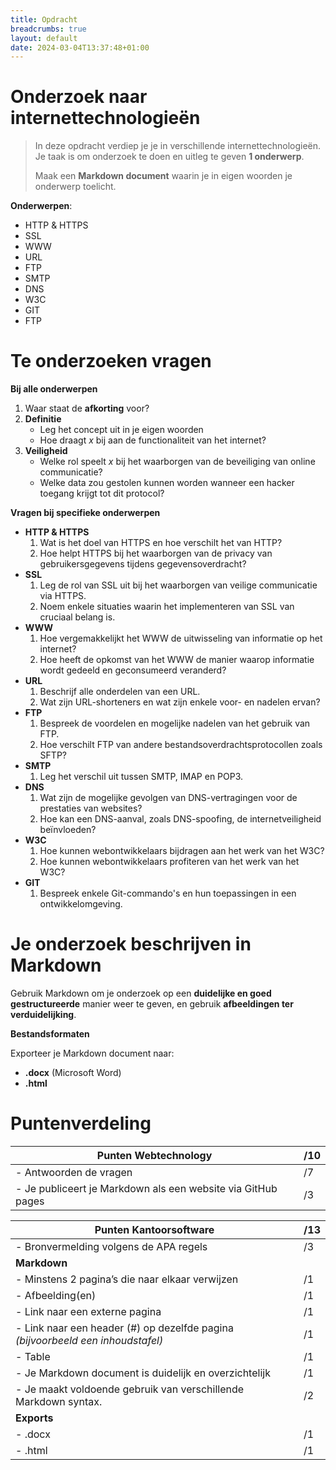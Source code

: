 ```yaml
---
title: Opdracht
breadcrumbs: true
layout: default
date: 2024-03-04T13:37:48+01:00
---
```


# Onderzoek naar internettechnologieën
  
>In deze opdracht verdiep je je in verschillende internettechnologieën. 
>Je taak is om onderzoek te doen en uitleg te geven **1 onderwerp**.
>
>Maak een **Markdown document** waarin je in eigen woorden je onderwerp toelicht.

**Onderwerpen**:
- HTTP & HTTPS
- SSL
- WWW
- URL
- FTP
- SMTP
- DNS
- W3C
- GIT
- FTP

# Te onderzoeken vragen

**Bij alle onderwerpen**
1. Waar staat de **afkorting** voor?
2. **Definitie**
    - Leg het concept uit in je eigen woorden
    - Hoe draagt *x* bij aan de functionaliteit van het internet?
3. **Veiligheid**
    - Welke rol speelt *x* bij het waarborgen van de beveiliging van online communicatie?
    - Welke data zou gestolen kunnen worden wanneer een hacker toegang krijgt tot dit protocol?

**Vragen bij specifieke onderwerpen**
- **HTTP & HTTPS**
  1. Wat is het doel van HTTPS en hoe verschilt het van HTTP?
  2. Hoe helpt HTTPS bij het waarborgen van de privacy van gebruikersgegevens tijdens gegevensoverdracht?
- **SSL**
  1. Leg de rol van SSL uit bij het waarborgen van veilige communicatie via HTTPS.
  2. Noem enkele situaties waarin het implementeren van SSL van cruciaal belang is.
- **WWW**
  1. Hoe vergemakkelijkt het WWW de uitwisseling van informatie op het internet?
  2. Hoe heeft de opkomst van het WWW de manier waarop informatie wordt gedeeld en geconsumeerd veranderd?
- **URL**
  1. Beschrijf alle onderdelen van een URL.
  2. Wat zijn URL-shorteners en wat zijn enkele voor- en nadelen ervan?
- **FTP**
  1. Bespreek de voordelen en mogelijke nadelen van het gebruik van FTP.
  2. Hoe verschilt FTP van andere bestandsoverdrachtsprotocollen zoals SFTP?
- **SMTP**
  1. Leg het verschil uit tussen SMTP, IMAP en POP3.
- **DNS**
  1. Wat zijn de mogelijke gevolgen van DNS-vertragingen voor de prestaties van websites?
  2. Hoe kan een DNS-aanval, zoals DNS-spoofing, de internetveiligheid beïnvloeden?
- **W3C**
  1. Hoe kunnen webontwikkelaars bijdragen aan het werk van het W3C?
  2. Hoe kunnen webontwikkelaars profiteren van het werk van het W3C?
- **GIT**
  1. Bespreek enkele Git-commando's en hun toepassingen in een ontwikkelomgeving.
  
# Je onderzoek beschrijven in Markdown

Gebruik Markdown om je onderzoek op een **duidelijke en goed gestructureerde** manier weer te geven, en gebruik **afbeeldingen ter verduidelijking**.

**Bestandsformaten**

Exporteer je Markdown document naar:
- **.docx** (Microsoft Word)
- **.html**

# Puntenverdeling

| Punten Webtechnology                                         | /10 |
| ------------------------------------------------------------ | --- |
| - Antwoorden de vragen                                       | /7  |
| - Je publiceert je Markdown als een website via GitHub pages | /3  |

| Punten Kantoorsoftware                                                          | /13 |
| ------------------------------------------------------------------------------- | --- |
| - Bronvermelding volgens de APA regels                                          | /3  |
| **Markdown**                                                                    |     |
| - Minstens 2 pagina’s die naar elkaar verwijzen                                 | /1  |
| - Afbeelding(en)                                                                | /1  |
| - Link naar een externe pagina                                                  | /1  |
| - Link naar een header (#) op dezelfde pagina *(bijvoorbeeld een inhoudstafel)* | /1  |
| - Table                                                                         | /1  |
| - Je Markdown document is duidelijk en overzichtelijk                           | /1  |
| - Je maakt voldoende gebruik van verschillende Markdown syntax.                 | /2  |
| **Exports**                                                                     |     |
| - .docx                                                                         | /1  |
| - .html                                                                         | /1  |